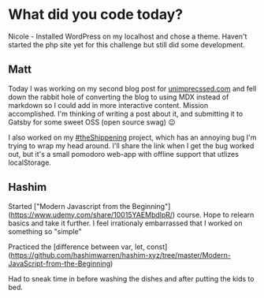 # What did you code today?

Nicole - Installed WordPress on my localhost and chose a theme. Haven't started the php site yet for this challenge but still did some development.

## Matt
Today I was working on my second blog post for [unimprecssed.com](https://unimprecssed.com) and fell down the rabbit hole of
converting the blog to using MDX instead of markdown so I could add in more
interactive content. Mission accomplished. I'm thinking of writing a post about
it, and submitting it to Gatsby for some sweet OSS (open source swag) 😉 

I also worked on my [#theShippening](https://twitter.com/search?vertical=default&q=%23theshippening) project, 
which has an annoying bug I'm trying to wrap my head around. I'll share the link when I get the bug worked out, 
but it's a small pomodoro web-app with offline support that utlizes localStorage.

## Hashim
Started ["Modern Javascript from the Beginning"] (https://www.udemy.com/share/10015YAEMbdlpR/) course. Hope to relearn basics and take it further. I feel irrationaly embarrassed that I worked on something so "simple"

Practiced the [difference between var, let, const] (https://github.com/hashimwarren/hashim-xyz/tree/master/Modern-JavaScript-from-the-Beginning)

Had to sneak time in before washing the dishes and after putting the kids to bed.
